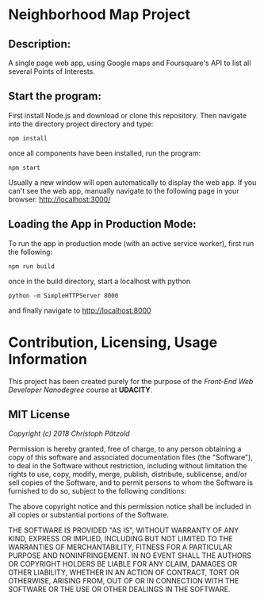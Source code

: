 # Neighborhood Map Project

## Description:
A single page web app, using Google maps and Foursquare's API to list all several Points of Interests.

## Start the program:
First install Node.js and download or clone this repository.
Then navigate into the directory project directory and type:
```
npm install
```
once all components have been installed, run the program:
```
npm start
```
Usually a new window will open automatically to display the web app. If you can't see the web app, manually navigate to the following page in your browser: [http://localhost:3000/](http://localhost:3000/)

## Loading the App in Production Mode:
To run the app in production mode (with an active service worker), first run the following:
```
npm run build
```
once in the build directory, start a localhost with python
```
python -m SimpleHTTPServer 8000
```
and finally navigate to [http://localhost:8000](http://localhost:8000)

# Contribution, Licensing, Usage Information
This project has been created purely for the purpose of the _Front-End Web Developer Nanodegree_ course at **UDACITY**.

## MIT License

_Copyright (c) 2018 Christoph Pätzold_

Permission is hereby granted, free of charge, to any person obtaining a copy of this software and associated documentation files (the "Software"), to deal in the Software without restriction, including without limitation the rights to use, copy, modify, merge, publish, distribute, sublicense, and/or sell copies of the Software, and to permit persons to whom the Software is furnished to do so, subject to the following conditions:

The above copyright notice and this permission notice shall be included in all copies or substantial portions of the Software.

THE SOFTWARE IS PROVIDED "AS IS", WITHOUT WARRANTY OF ANY KIND, EXPRESS OR IMPLIED, INCLUDING BUT NOT LIMITED TO THE WARRANTIES OF MERCHANTABILITY, FITNESS FOR A PARTICULAR PURPOSE AND NONINFRINGEMENT. IN NO EVENT SHALL THE AUTHORS OR COPYRIGHT HOLDERS BE LIABLE FOR ANY CLAIM, DAMAGES OR OTHER LIABILITY, WHETHER IN AN ACTION OF CONTRACT, TORT OR OTHERWISE, ARISING FROM, OUT OF OR IN CONNECTION WITH THE SOFTWARE OR THE USE OR OTHER DEALINGS IN THE SOFTWARE.
